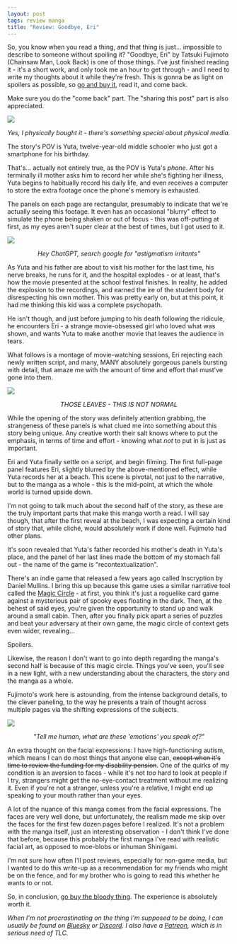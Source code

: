 ```yaml
---
layout: post
tags: review manga
title: "Review: Goodbye, Eri"
---
```


So, you know when you read a thing, and that thing is just... impossible to describe to someone without spoiling it? "Goodbye, Eri" by Tatsuki Fujimoto (Chainsaw Man, Look Back) is one of those things. I've just finished reading it - it's a short work, and only took me an hour to get through - and I need to write my thoughts about it while they're fresh. This is gonna be as light on spoilers as possible, so [go and buy it](https://amzn.asia/d/6EQJnW8), read it, and come back.

Make sure you do the "come back" part. The "sharing this post" part is also appreciated.

<!--more-->

<img src="/assets/reviews/goodbye_eri_01.jpg" />  
<p style="text-align: center; font-style: italic;">Yes, I physically bought it - there's something special about physical media.</p>  

The story's POV is Yuta, twelve-year-old middle schooler who just got a smartphone for his birthday.

That's... actually not entirely true, as the POV is Yuta's *phone*. After his terminally ill mother asks him to record her while she's fighting her illness, Yuta begins to habitually record his daily life, and even receives a computer to store the extra footage once the phone's memory is exhausted.

The panels on each page are rectangular, presumably to indicate that we're actually seeing this footage. It even has an occasional "blurry" effect to simulate the phone being shaken or out of focus - this was off-putting at first, as my eyes aren't super clear at the best of times, but I got used to it.

<img src="/assets/reviews/goodbye_eri_02.jpg" />  
<p style="text-align: center; font-style: italic;">Hey ChatGPT, search google for "astigmatism irritants"</p>  

As Yuta and his father are about to visit his mother for the last time, his nerve breaks, he runs for it, and the hospital explodes - or at least, that's how the movie presented at the school festival finishes. In reality, he added the explosion to the recordings, and earned the ire of the student body for disrespecting his own mother. This was pretty early on, but at this point, it had me thinking this kid was a complete psychopath.

He isn't though, and just before jumping to his death following the ridicule, he encounters Eri - a strange movie-obsessed girl who loved what was shown, and wants Yuta to make another movie that leaves the audience in tears.

What follows is a montage of movie-watching sessions, Eri rejecting each newly written script, and many, MANY absolutely gorgeous panels bursting with detail, that amaze me with the amount of time and effort that must've gone into them.

<img src="/assets/reviews/goodbye_eri_03.jpg" />  
<p style="text-align: center; font-style: italic;">THOSE LEAVES - THIS IS NOT NORMAL</p>  

While the opening of the story was definitely attention grabbing, the strangeness of these panels is what clued me into something about this story being unique. Any creative worth their salt knows where to put the emphasis, in terms of time and effort - knowing what *not* to put in is just as important.

Eri and Yuta finally settle on a script, and begin filming. The first full-page panel features Eri, slightly blurred by the above-mentioned effect, while Yuta records her at a beach. This scene is pivotal, not just to the narrative, but to the manga as a whole - this is the mid-point, at which the whole world is turned upside down.

I'm not going to talk much about the second half of the story, as these are the truly important parts that make this manga worth a read. I will say though, that after the first reveal at the beach, I was expecting a certain kind of story that, while cliché, would absolutely work if done well. Fujimoto had other plans.

It's soon revealed that Yuta's father recorded his mother's death in Yuta's place, and the panel of her last lines made the bottom of my stomach fall out - the name of the game is "recontextualization".

There's an indie game that released a few years ago called Inscryption by Daniel Mullins. I bring this up because this game uses a similar narrative tool called the [Magic Circle](https://en.wikipedia.org/wiki/Magic_circle_(games)) - at first, you think it's just a roguelike card game against a mysterious pair of spooky eyes floating in the dark. Then, at the behest of said eyes, you're given the opportunity to stand up and walk around a small cabin. Then, after you finally pick apart a series of puzzles and beat your adversary at their own game, the magic circle of context gets even wider, revealing...

Spoilers.

Likewise, the reason I don't want to go into depth regarding the manga's second half is because of this magic circle. Things you've seen, you'll see in a new light, with a new understanding about the characters, the story and the manga as a whole.

Fujimoto's work here is astounding, from the intense background details, to the clever paneling, to the way he presents a train of thought across multiple pages via the shifting expressions of the subjects.

<img src="/assets/reviews/goodbye_eri_04.jpg" />  
<p style="text-align: center; font-style: italic;">"Tell me human, what are these 'emotions' you speak of?"</p>  

An extra thought on the facial expressions: I have high-functioning autism, which means I can do most things that anyone else can, <strike>except when it's time to review the funding for my disability pension</strike>. One of the quirks of my condition is an aversion to faces - while it's not *too* hard to look at people if I try, strangers might get the no-eye-contact treatment without me realizing it. Even if you're not a stranger, unless you're a relative, I might end up speaking to your mouth rather than your eyes.

A lot of the nuance of this manga comes from the facial expressions. The faces are very well done, but unfortunately, the realism made me skip over the faces for the first few dozen pages before I realized. It's not a problem with the manga itself, just an interesting observation - I don't think I've done that before, because this probably the first manga I've read with realistic facial art, as opposed to moe-blobs or inhuman Shinigami.

I'm not sure how often I'll post reviews, especially for non-game media, but I wanted to do this write-up as a recommendation for my friends who might be on the fence, and for my brother who is going to read this whether he wants to or not.

So, in conclusion, [go buy the bloody thing](https://amzn.asia/d/6EQJnW8). The experience is absolutely worth it.

*When I'm not procrastinating on the thing I'm supposed to be doing, I can usually be found on [Bluesky](https://bsky.app/profile/krgamestudios.bsky.social) or [Discord](https://discord.gg/5KwPFdTBZp). I also have a [Patreon](https://www.patreon.com/c/krgamestudios), which is in serious need of TLC.*